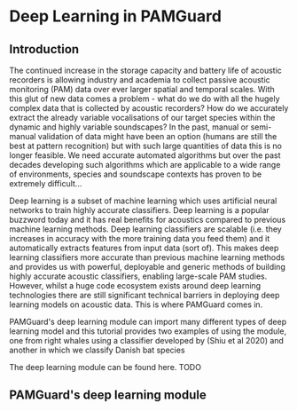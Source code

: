# Deep Learning in PAMGuard

## Introduction
The continued increase in the storage capacity and battery life of acoustic recorders is allowing industry and academia to collect passive acoustic monitoring (PAM) data over ever larger spatial and temporal scales. With this glut of new data comes a problem - what do we do with all the hugely complex data that is collected by acoustic recorders? How do we accurately extract the already variable vocalisations of our target species within the dynamic and highly variable soundscapes? In the past, manual or semi-manual validation of data might have been an option (humans are still the best at pattern recognition) but with such large quantities of data this is no longer feasible. We need accurate automated algorithms but over the past decades developing such algorithms which are applicable to a wide range of environments, species and soundscape contexts has proven to be extremely difficult...

Deep learning is a subset of machine learning which uses artificial neural networks to train highly accurate classifiers. Deep learning is a popular buzzword today and it has real benefits for acoustics compared to previous machine learning methods. Deep learning classifiers are scalable (i.e. they increases in accuracy with the more training data you feed them) and it automatically extracts features from input data (sort of). This makes deep learning classifiers more accurate than previous machine learning methods and provides us with powerful, deployable and generic methods of building highly accurate acoustic classifiers, enabling large-scale PAM studies. However, whilst a huge code ecosystem exists around deep learning technologies there are still significant technical barriers in deploying deep learning models on acoustic data. This is where PAMGuard comes in. 

PAMGuard's deep learning module can import many different types of deep learning model and this tutorial provides two examples of using the module, one from right whales using a classifier developed by (Shiu et al 2020) and another in which we classify Danish bat species

The deep learning module can be found here. TODO

## PAMGuard's deep learning module
